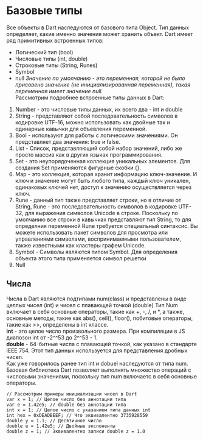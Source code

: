 # Базовые типы
Все объекты в Dart наследуются от базового типа Object. Тип данных определяет, какие именно значения может хранить объект. Dart имеет ряд примитивных встроенных типов:
- Логический тип (bool)
- Числовые типы (int, double)
- Строковые типы (String, Runes)
- Symbol
- null
*Значение по умолчанию - это переменная, которой не было присовено значение (не инициализированная переменная), такая переменная имеет значение null.*<br>
Рассмотрим подробнее встроенные типы данных в Dart:
1. Number - это числовые типы данных, их всего два - int и double
2. String - представляют собой последовательность символов в кодировке UTF-16, можно использовать как двойные так и одинарные кавычки для объевления переменной.
3. Bool - используют для работы с логическими значениями. Он представляет два значения: true и false.
4. List - Список, представляющий собой набор значений, либо же просто массив как в других языках программирования.
5. Set - это неупорядоченная коллекция уникальных элементов. Для создания Set применяются фигурные скобки {}.
6. Map - это коллекция, которая хранит информацию ключ-значение. И ключ и значение могут быть любого типа, каждый ключ уникален, одинаковых ключей нет, доступ к значению осуществляется через ключ.
7. Rune - данный тип также представляет строки, но в отличие от String, Rune - это последовательность символов в кодировке UTF-32, для выражения символов Unicode в строке. Поскольку по умолчанию все строки в кавычках представляют тип String, то для определния переменной Rune требуется специальный синтаксис. Вы можете использовать пакет символов для просмотра или управлениями символами, воспринимаемыми пользователем, также известными как кластеры графем Unicode.
8. Symbol - Символы являются типом Symbol. Для определения объекта этого типа применяется символ решетки
9. Null

## Числа
Числа в Dart являются подтипами num(class) и представлены в виде целлых чисел (int) и чисел с плавающей точкой (double)
Тип Num включает в себя основные операторы, такие как +, -, /, и *, а также, основные методы, такие как abs(), ceil(), floor(), побитовые операторы, такие как >>, определены в int классе.<br>
**int** - это целое число произвольного размера. При компиляции в JS диапозон int от -2^^53 до 2^^53 - 1.<br>
**double** - 64-битные числа с плавающей точкой, как указано в стандарте IEEE 754. Этот тип данных используется для представления дробных чисел.<br>
Как уже говорилось ранее тип int и dobuel наследуются от типа num. Базовая библиотека Dart позволяет выполнять множество операций с числовыми значениями, поскольку тип num включаетс в себя основные операторы.
```
// Рассмотрим примеры инициализации чисел в Dart
var x = 1; // Целое число без аннотации типа
var e = 1.42e5; // double без аннотации типа
int x = 1; // Целое число с указанием типа данных int
int hex = 0xDEADBEEF; // Что эквивалентно 3735928559
double y = 1.1; // Десятичное число
double e = 1.42e5; // Двойные экспоненты
double z = 1; // Эквивалентно записи double z = 1.0
```